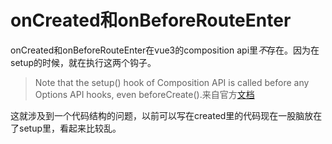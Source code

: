 # onCreated和onBeforeRouteEnter

onCreated和onBeforeRouteEnter在vue3的composition api里*不*存在。因为在setup的时候，就在执行这两个钩子。

> Note that the setup() hook of Composition API is called before any Options API hooks, even beforeCreate().来自官方[文档](https://vuejs.org/api/options-lifecycle.html#beforecreate)

这就涉及到一个代码结构的问题，以前可以写在created里的代码现在一股脑放在了setup里，看起来比较乱。